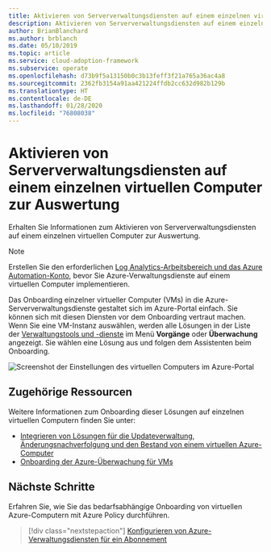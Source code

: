 ```yaml
---
title: Aktivieren von Serververwaltungsdiensten auf einem einzelnen virtuellen Computer zur Auswertung
description: Aktivieren von Serververwaltungsdiensten auf einem einzelnen virtuellen Computer zur Auswertung
author: BrianBlanchard
ms.author: brblanch
ms.date: 05/10/2019
ms.topic: article
ms.service: cloud-adoption-framework
ms.subservice: operate
ms.openlocfilehash: d73b9f5a13150b0c3b13feff3f21a765a36ac4a8
ms.sourcegitcommit: 2362fb3154a91aa421224ffdb2cc632d982b129b
ms.translationtype: HT
ms.contentlocale: de-DE
ms.lasthandoff: 01/28/2020
ms.locfileid: "76808038"
---
```

# <a name="enable-server-management-services-on-a-single-vm-for-evaluation"></a>Aktivieren von Serververwaltungsdiensten auf einem einzelnen virtuellen Computer zur Auswertung

Erhalten Sie Informationen zum Aktivieren von Serververwaltungsdiensten auf einem einzelnen virtuellen Computer zur Auswertung.

> [!NOTE]
> Erstellen Sie den erforderlichen [Log Analytics-Arbeitsbereich und das Azure Automation-Konto](./prerequisites.md#create-a-workspace-and-automation-account), bevor Sie Azure-Verwaltungsdienste auf einem virtuellen Computer implementieren.

Das Onboarding einzelner virtueller Computer (VMs) in die Azure-Serververwaltungsdienste gestaltet sich im Azure-Portal einfach. Sie können sich mit diesen Diensten vor dem Onboarding vertraut machen. Wenn Sie eine VM-Instanz auswählen, werden alle Lösungen in der Liste der [Verwaltungstools und -dienste](./tools-services.md) im Menü **Vorgänge** oder **Überwachung** angezeigt. Sie wählen eine Lösung aus und folgen dem Assistenten beim Onboarding.

![Screenshot der Einstellungen des virtuellen Computers im Azure-Portal](./media/onboarding-single-vm.png)

## <a name="related-resources"></a>Zugehörige Ressourcen

Weitere Informationen zum Onboarding dieser Lösungen auf einzelnen virtuellen Computern finden Sie unter:

- [Integrieren von Lösungen für die Updateverwaltung, Änderungsnachverfolgung und den Bestand von einem virtuellen Azure-Computer](https://docs.microsoft.com/azure/automation/automation-onboard-solutions-from-vm)
- [Onboarding der Azure-Überwachung für VMs](https://docs.microsoft.com/azure/azure-monitor/insights/vminsights-enable-single-vm)

## <a name="next-steps"></a>Nächste Schritte

Erfahren Sie, wie Sie das bedarfsabhängige Onboarding von virtuellen Azure-Computern mit Azure Policy durchführen.

> [!div class="nextstepaction"]
> [Konfigurieren von Azure-Verwaltungsdiensten für ein Abonnement](./onboard-at-scale.md)
